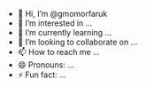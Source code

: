 - 👋 Hi, I’m @gmomorfaruk
- 👀 I’m interested in ...
- 🌱 I’m currently learning ...
- 💞️ I’m looking to collaborate on ...
- 📫 How to reach me ...
- 😄 Pronouns: ...
- ⚡ Fun fact: ...

<!---
gmomorfaruk/gmomorfaruk is a ✨ special ✨ repository because its `README.md` (this file) appears on your GitHub profile.
You can click the Preview link to take a look at your changes.
--->
